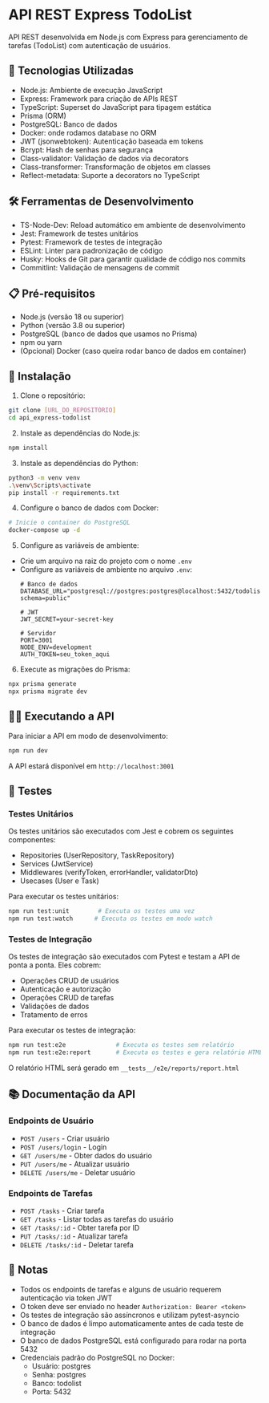 # API REST Express TodoList

API REST desenvolvida em Node.js com Express para gerenciamento de tarefas (TodoList) com autenticação de usuários.

## 🚀 Tecnologias Utilizadas

- Node.js: Ambiente de execução JavaScript
- Express: Framework para criação de APIs REST
- TypeScript: Superset do JavaScript para tipagem estática
- Prisma (ORM)
- PostgreSQL: Banco de dados
- Docker: onde rodamos database no ORM
- JWT (jsonwebtoken): Autenticação baseada em tokens
- Bcrypt: Hash de senhas para segurança
- Class-validator: Validação de dados via decorators
- Class-transformer: Transformação de objetos em classes
- Reflect-metadata: Suporte a decorators no TypeScript

## 🛠️ Ferramentas de Desenvolvimento 

- TS-Node-Dev: Reload automático em ambiente de desenvolvimento
- Jest: Framework de testes unitários
- Pytest: Framework de testes de integração
- ESLint: Linter para padronização de código
- Husky: Hooks de Git para garantir qualidade de código nos commits
- Commitlint: Validação de mensagens de commit

## 📋 Pré-requisitos

- Node.js (versão 18 ou superior)
- Python (versão 3.8 ou superior)
- PostgreSQL (banco de dados que usamos no Prisma)
- npm ou yarn
- (Opcional) Docker (caso queira rodar banco de dados em container)

## 🔧 Instalação

1. Clone o repositório:
```bash
git clone [URL_DO_REPOSITÓRIO]
cd api_express-todolist
```

2. Instale as dependências do Node.js:
```bash
npm install
```

3. Instale as dependências do Python:
```bash
python3 -m venv venv
.\venv\Scripts\activate
pip install -r requirements.txt
```

4. Configure o banco de dados com Docker:
```bash
# Inicie o container do PostgreSQL
docker-compose up -d
```

5. Configure as variáveis de ambiente:
- Crie um arquivo na raiz do projeto com o nome `.env`
- Configure as variáveis de ambiente no arquivo `.env`:
  ```
  # Banco de dados
  DATABASE_URL="postgresql://postgres:postgres@localhost:5432/todolist?schema=public"

  # JWT
  JWT_SECRET=your-secret-key

  # Servidor
  PORT=3001
  NODE_ENV=development
  AUTH_TOKEN=seu_token_aqui
  ```

6. Execute as migrações do Prisma:
```bash
npx prisma generate
npx prisma migrate dev
```

## 🏃‍♂️ Executando a API

Para iniciar a API em modo de desenvolvimento:
```bash
npm run dev
```

A API estará disponível em `http://localhost:3001`

## 🧪 Testes

### Testes Unitários

Os testes unitários são executados com Jest e cobrem os seguintes componentes:
- Repositories (UserRepository, TaskRepository)
- Services (JwtService)
- Middlewares (verifyToken, errorHandler, validatorDto)
- Usecases (User e Task)

Para executar os testes unitários:
```bash
npm run test:unit        # Executa os testes uma vez
npm run test:watch      # Executa os testes em modo watch
```

### Testes de Integração

Os testes de integração são executados com Pytest e testam a API de ponta a ponta. Eles cobrem:
- Operações CRUD de usuários
- Autenticação e autorização
- Operações CRUD de tarefas
- Validações de dados
- Tratamento de erros

Para executar os testes de integração:
```bash
npm run test:e2e              # Executa os testes sem relatório
npm run test:e2e:report       # Executa os testes e gera relatório HTML
```

O relatório HTML será gerado em `__tests__/e2e/reports/report.html`

## 📚 Documentação da API

### Endpoints de Usuário

- `POST /users` - Criar usuário
- `POST /users/login` - Login
- `GET /users/me` - Obter dados do usuário
- `PUT /users/me` - Atualizar usuário
- `DELETE /users/me` - Deletar usuário

### Endpoints de Tarefas

- `POST /tasks` - Criar tarefa
- `GET /tasks` - Listar todas as tarefas do usuário
- `GET /tasks/:id` - Obter tarefa por ID
- `PUT /tasks/:id` - Atualizar tarefa
- `DELETE /tasks/:id` - Deletar tarefa

## 📝 Notas

- Todos os endpoints de tarefas e alguns de usuário requerem autenticação via token JWT
- O token deve ser enviado no header `Authorization: Bearer <token>`
- Os testes de integração são assíncronos e utilizam pytest-asyncio
- O banco de dados é limpo automaticamente antes de cada teste de integração
- O banco de dados PostgreSQL está configurado para rodar na porta 5432
- Credenciais padrão do PostgreSQL no Docker:
  - Usuário: postgres
  - Senha: postgres
  - Banco: todolist
  - Porta: 5432